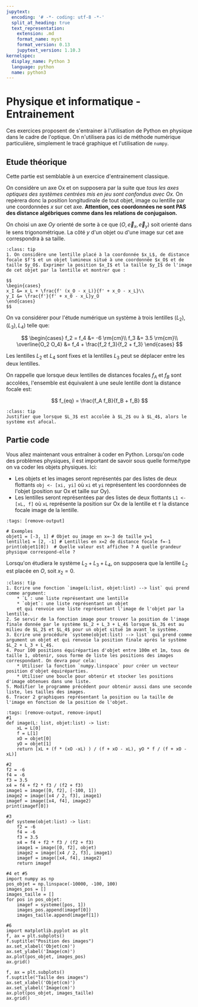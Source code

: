 ```yaml
---
jupytext:
  encoding: '# -*- coding: utf-8 -*-'
  split_at_heading: true
  text_representation:
    extension: .md
    format_name: myst
    format_version: 0.13
    jupytext_version: 1.10.3
kernelspec:
  display_name: Python 3
  language: python
  name: python3
---
```


# Physique et informatique - Entrainement

Ces exercices proposent de s'entrainer à l'utilisation de Python en physique dans le cadre de l'optique. On n'utilisera pas ici de méthode numérique particulière, simplement le tracé graphique et l'utilisation de `numpy`.

## Etude théorique
Cette partie est semblable à un exercice d'entrainement classique.

On considère un axe Ox et on supposera par la suite que _tous les axes optiques des systèmes centrées mis en jeu sont confondus avec Ox._ On repèrera donc la position longitudinale de tout objet, image ou lentille par une coordonnées $x$ sur cet axe. __Attention, ces coordonnées ne sont PAS des distance algébriques comme dans les relations de conjugaison.__

On choisi un axe $Oy$ orienté de sorte à ce que $(O, \overrightarrow{e}_x, \overrightarrow{e}_y)$ soit orienté dans le sens trigonométrique. La côté $y$ d'un objet ou d'une image sur cet axe correspondra à sa taille.

````{admonition} Mise en équation
:class: tip
1. On considère une lentille placé à la coordonnée $x_L$, de distance focale $f'$ et un objet lumineux situé à une coordonnée $x_O$ et de taille $y_O$. Exprimer la position $x_I$ et la taille $y_I$ de l'image de cet objet par la lentille et montrer que :

$$
\begin{cases}
x_I &= x_L + \frac{f' (x_O - x_L)}{f' + x_O - x_L}\\
y_I &= \frac{f'}{f' + x_0 - x_L}y_O
\end{cases}
$$
````

On va considérer pour l'étude numérique un système à trois lentilles $(L_2), (L_3), L_4)$ telle que:

$$
\begin{cases}
f_2 = f_4 &= -6 \rm{cm}\\
f_3 &= 3.5 \rm{cm}\\
\overline{O_2 O_4} &= f_4 + \frac{f_2 f_3}{f_2 + f_3}
\end{cases}
$$

Les lentilles $L_2$ et $L_4$ sont fixes et la lentilles $L_3$ peut se déplacer entre les deux lentilles.

On rappelle que lorsque deux lentilles de distances focales $f_A$ et $f_B$ sont accolées, l'ensemble est équivalent à une seule lentille dont la distance focale est:

$$
f_{eq} = \frac{f_A f_B}{f_B + f_B}
$$

````{admonition} Cas extrêmes.
:class: tip
Justifier que lorsque $L_3$ est accolée à $L_2$ ou à $L_4$, alors le système est afocal.
````

## Partie code
Vous allez maintenant vous entraîner à coder en Python. Lorsqu'on code des problèmes physiques, il est important de savoir sous quelle forme/type on va coder les objets physiques. Ici:
* Les objets et les images seront représentés par des listes de deux flottants `obj <- [xi, yi]` où `xi` et `yi` représentent les coordonnées de l'objet (position sur Ox et taille sur Oy).
* Les lentilles seront représentées par des listes de deux flottants `L1 <- [xL, f]` où `xL` représente la position sur Ox de la lentille et `f` la distance focale image de la lentille.

```{code-cell} ipython3
:tags: [remove-output]

# Exemples
objet1 = [-3, 1] # Objet ou image en x=-3 de taille y=1
lentille1 = [2, -1] # Lentilles en x=2 de distance focale f=-1
print(objet1[0])  # Quelle valeur est affichee ? A quelle grandeur physique correspond-elle ?
```

Lorsqu'on étudiera le système $L_2 + L_3 + L_4$, on supposera que la lentille $L_2$ est placée en $O$, soit $x_2 = 0$.

````{admonition} Codons
:class: tip
1. Ecrire une fonction `image(L:list, objet:list) --> list` qui prend comme argument:
    * `L`: une liste représentant une lentille
    * `objet`: une liste représentant un objet  
    et qui renvoie une liste représentant l'image de l'objet par la lentille.
2. Se servir de la fonction image pour trouver la position de l'image finale donnée par le système $L_2 + L_3 + L_4$ lorsque $L_3$ est au milieu de $L_2$ et $L_4$ pour un objet situé 1m avant le système.
3. Ecrire une procédure `systeme(objet:list) --> list` qui prend comme argument un objet et qui renvoie la position finale après le système $L_2 + L_3 + L_4$.
4. Pour 100 positions équiréparties d'objet entre 100m et 1m, tous de taille 1, obtenir, sous forme de liste les positions des images correspondant. On devra pour cela:
    * Utiliser la fonction `numpy.linspace` pour créer un vecteur position d'objet équiréparties.
    * Utiliser une boucle pour obtenir et stocker les positions d'image obtenues dans une liste.
5. Modifier le programme précédent pour obtenir aussi dans une seconde liste, les tailles des images.
6. Tracer 2 graphiques représentant la position ou la taille de l'image en fonction de la position de l'objet.
````

```{code-cell} ipython3
:tags: [remove-output, remove-input]
#1
def image(L: list, objet:list) -> list:
    xL = L[0]
    f = L[1]
    xO = objet[0]
    yO = objet[1]
    return [xL + (f * (xO -xL) ) / (f + xO - xL), yO * f / (f + xO - xL)]

#2
f2 = -6
f4 = -6
f3 = 3.5
x4 = f4 + f2 * f3 / (f2 + f3)
image1 = image([0, f2], [-100, 1])
image2 = image([x4 / 2, f3], image1)
imagef = image([x4, f4], image2)
print(imagef[0])

#3
def systeme(objet:list) -> list:
    f2 = -6
    f4 = -6
    f3 = 3.5
    x4 = f4 + f2 * f3 / (f2 + f3)
    image1 = image([0, f2], objet)
    image2 = image([x4 / 2, f3], image1)
    imagef = image([x4, f4], image2)
    return imagef

#4 et #5
import numpy as np
pos_objet = np.linspace(-10000, -100, 100)
images_pos = []
images_taille = []
for pos in pos_objet:
    imagef = systeme([pos, 1])
    images_pos.append(imagef[0])
    images_taille.append(imagef[1])

#6
import matplotlib.pyplot as plt
f, ax = plt.subplots()
f.suptitle("Position des images")
ax.set_xlabel('Objet(cm)')
ax.set_ylabel('Image(cm)')
ax.plot(pos_objet, images_pos)
ax.grid()

f, ax = plt.subplots()
f.suptitle("Taille des images")
ax.set_xlabel('Objet(cm)')
ax.set_ylabel('Image(cm)')
ax.plot(pos_objet, images_taille)
ax.grid()

```

```{code-cell} ipython3

```
